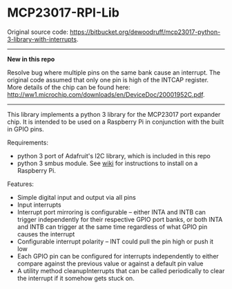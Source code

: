 # MCP23017-RPI-Lib

Original source code: https://bitbucket.org/dewoodruff/mcp23017-python-3-library-with-interrupts.

---

**New in this repo**

Resolve bug where multiple pins on the same bank cause an interrupt. The original code assumed that only one pin is high of the INTCAP register. More details of the chip can be found here: http://ww1.microchip.com/downloads/en/DeviceDoc/20001952C.pdf.

---

This library implements a python 3 library for the MCP23017 port expander chip. It is intended to be used on a Raspberry Pi in conjunction with the built in GPIO pins.

Requirements:

* python 3 port of Adafruit's I2C library, which is included in this repo
* python 3 smbus module. See [wiki](https://bitbucket.org/dewoodruff/mcp23017-python-3-library-with-interrupts/wiki/smbus%20python%203) for instructions to install on a Raspberry Pi.

Features:

* Simple digital input and output via all pins
* Input interrupts
* Interrupt port mirroring is configurable – either INTA and INTB can trigger independently for their respective GPIO port banks, or both INTA and INTB can trigger at the same time regardless of what GPIO pin causes the interrupt
* Configurable interrupt polarity – INT could pull the pin high or push it low
* Each GPIO pin can be configured for interrupts independently to either compare against the previous value or against a default pin value
* A utility method cleanupInterrupts that can be called periodically to clear the interrupt if it somehow gets stuck on.


